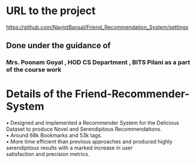 # URL to the project 
https://github.com/NavjotBansal/Friend_Recommendation_System/settings
## Done under the guidance of 
### Mrs. Poonam Goyal , HOD CS Department , BITS Pilani as a part of the course work 
# Details of the Friend-Recommender-System
• Designed and implemented a Recommender System for the Delicious Dataset to produce Novel and Serendipitous Recommendations.<br>
• Around 68k Bookmarks and 53k tags.<br>
• More time efficient than previous approaches and produced highly serendipitous results with a marked increase in user<br> satisfaction and precision metrics. 
